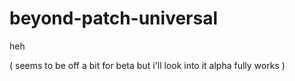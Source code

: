# beyond-patch-universal

heh

( seems to be off a bit for beta but i'll look into it alpha fully works )
